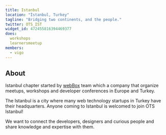 ```yaml
---
title: Istanbul
location: "İstanbul, Turkey"
tagline: "Bridging two continents, and the people."
twitter: OTS_IST
widget_id: 472455816394469377
does:
  workshops
  learnersmeetup
members:
  - vigo
---
```


## About

Istanbul chapter started by [webBox][1] team which a company that organize meetups,
workshops and developer conferences in Europe and Turkey.

The Istanbul is a city where many web technology startups in Turkey have their
headquarters. Anyone coming to Istanbul is welcomed to join OTS Istanbul!

We want to connect the developers, designers and curious people and share knowledge
and expertise with them.

[1]: http://webbox.io
